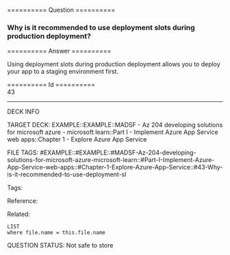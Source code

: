 ========== Question ==========  

### Why is it recommended to use deployment slots during production deployment?  

========== Answer ==========  

Using deployment slots during production deployment allows you to deploy your
app to a staging environment first.

========== Id ==========  
43

---

DECK INFO

TARGET DECK: EXAMPLE::EXAMPLE::MADSF - Az 204 developing solutions for microsoft azure - microsoft learn::Part I - Implement Azure App Service web apps::Chapter 1 - Explore Azure App Service

FILE TAGS: #EXAMPLE::#EXAMPLE::#MADSF-Az-204-developing-solutions-for-microsoft-azure-microsoft-learn::#Part-I-Implement-Azure-App-Service-web-apps::#Chapter-1-Explore-Azure-App-Service::#43-Why-is-it-recommended-to-use-deployment-sl

Tags:

Reference:

Related:

```dataview
LIST
where file.name = this.file.name
```

QUESTION STATUS: Not safe to store

